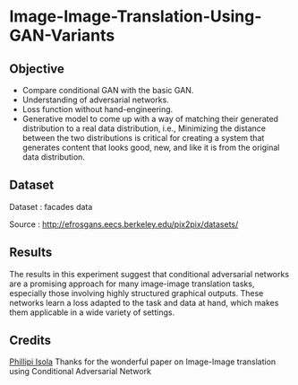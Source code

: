 # Image-Image-Translation-Using-GAN-Variants

## Objective
- Compare conditional GAN with the basic GAN.
- Understanding of adversarial networks.
- Loss function without hand-engineering.
- Generative model to come up with a way of matching their generated distribution to a real data distribution, i.e., Minimizing the distance between the two distributions is critical for creating a system that generates content that looks good, new, and like it is from the original data distribution. 


## Dataset
Dataset : facades data

Source : http://efrosgans.eecs.berkeley.edu/pix2pix/datasets/

## Results
The results in this experiment suggest that conditional adversarial networks are a promising approach for many image-image translation tasks, especially those involving highly structured graphical outputs. These networks learn a loss adapted to the task and data at hand, which makes them applicable in a wide variety of settings.

## Credits
[Phillipi Isola](https://github.com/phillipi)
Thanks for the wonderful paper on Image-Image translation using Conditional Adversarial Network
